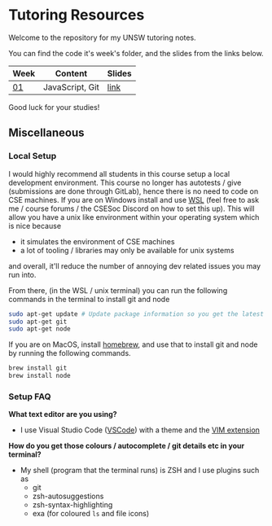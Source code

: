 # Tutoring Resources

Welcome to the repository for my UNSW tutoring notes.

You can find the code it's week's folder, and the slides from the links below.

| Week       | Content         | Slides                                                                                                       |
| ---------- | --------------- | ------------------------------------------------------------------------------------------------------------ |
| [01](wk01) | JavaScript, Git | [link](https://docs.google.com/presentation/d/1v8AWey1W6xopu4vZoj_QYqUxwHd0YHL2bpJPt4xqsS4/edit?usp=sharing) |

Good luck for your studies!

## Miscellaneous

### Local Setup

I would highly recommend all students in this course setup a local development environment.
This course no longer has autotests / give (submissions are done through GitLab), hence there is no need to code on CSE machines.
If you are on Windows install and use [WSL](https://docs.microsoft.com/en-us/windows/wsl/install) (feel free to ask me / course forums / the CSESoc Discord on how to set this up).
This will allow you have a unix like environment within your operating system which is nice because

- it simulates the environment of CSE machines
- a lot of tooling / libraries may only be available for unix systems

and overall, it'll reduce the number of annoying dev related issues you may run into.

From there, (in the WSL / unix terminal) you can run the following commands in the terminal to install git and node

```sh
sudo apt-get update # Update package information so you get the latest versions
sudo apt-get git
sudo apt-get node
```

If you are on MacOS, install [homebrew](https://brew.sh/), and use that to install git and node by running the following commands.

```sh
brew install git
brew install node
```

### Setup FAQ

**What text editor are you using?**

- I use Visual Studio Code ([VSCode](https://code.visualstudio.com/)) with a theme and the [VIM extension](https://marketplace.visualstudio.com/items?itemName=vscodevim.vim)

**How do you get those colours / autocomplete / git details etc in your terminal?**

- My shell (program that the terminal runs) is ZSH and I use plugins such as
  - git
  - zsh-autosuggestions
  - zsh-syntax-highlighting
  - exa (for coloured `ls` and file icons)
